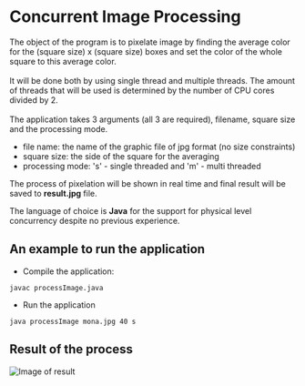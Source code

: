 # Concurrent Image Processing

The object of the program is to pixelate image by finding the average color for the 
(square size) x (square size) boxes and set the color of the whole square to this average color. <br><br>
It will be done both by using single thread and multiple threads.
The amount of threads that will be used is determined by the number of CPU cores divided by 2.
<br>
<br>
The application takes 3 arguments (all 3 are required), filename, square size and  the processing mode.<br>
<ul>
<li>file name: the name of the graphic file of jpg format (no size constraints)</li>
<li>square size: the side of the square for the averaging</li>
<li>processing mode: 's' - single threaded and 'm' - multi threaded</li>
</ul>

The process of pixelation will be shown in real time and final result will be saved to **result.jpg** file.<br>

The language of choice is **Java** for the support for physical level concurrency despite no previous experience.

## An example to run the application
<ul>
<li> Compile the application: 
</ul>

```
javac processImage.java
``` 

<ul>
<li> Run the application
</ul>

```
java processImage mona.jpg 40 s
```

## Result of the process
![Image of result](https://github.com/ADA-GWU/concurrency-Dashdamirli/blob/main/result.jpg?raw=true)
